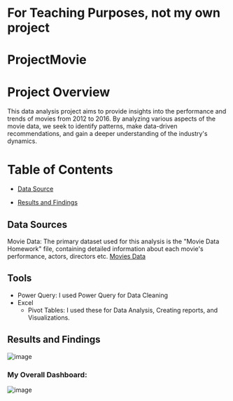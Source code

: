 # For Teaching Purposes, not my own project


# ProjectMovie

# Project Overview

This data analysis project aims to provide insights into the performance and trends of movies from 2012 to 2016. By analyzing various aspects of the movie data, we seek to identify patterns, make data-driven recommendations, and gain a deeper understanding of the industry's dynamics.


# Table of Contents
- [Data Source](#data-sources)

- [Results and Findings](#results-and-findings)

## Data Sources
Movie Data: The primary dataset used for this analysis is the "Movie Data Homework" file, containing detailed information about each movie's performance, actors, directors etc. [Movies Data](https://github.com/user-attachments/files/20717725/Movies_Data_Dashboard.xlsx)


## Tools
- Power Query: I used Power Query for Data Cleaning
- Excel
  - Pivot Tables: I used these for Data Analysis, Creating reports, and Visualizations.
 













## Results and Findings 

![image](https://github.com/user-attachments/assets/4860093e-6683-4193-b2a2-cc195eeb1de0)



### My Overall Dashboard:

![image](https://github.com/user-attachments/assets/01ebe41d-9391-4855-8ca7-a0cee0e9a51a)

